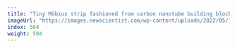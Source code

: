 ```yaml
---
title: "Tiny Möbius strip fashioned from carbon nanotube building blocks"
imageUrl: "https://images.newscientist.com/wp-content/uploads/2022/05/19153501/SEI_104483946.jpg?width=600"
index: 504
weight: 504
---
```

